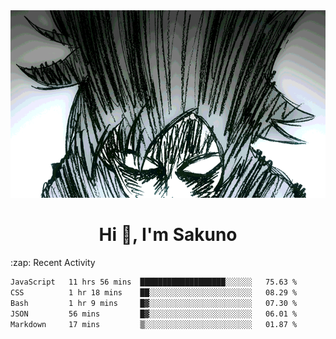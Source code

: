 <body>
<h1 align="center"></h1>
<br>
<div align="center">
<img width="auto" height="300" src="Img/mobFreakoutLonger.gif"/>
</div>
</div>
<h1 align="center">Hi 👋, I'm Sakuno</h1>
:zap: Recent Activity

<!--START_SECTION:waka-->

```txt
JavaScript   11 hrs 56 mins  ███████████████████░░░░░░   75.63 %
CSS          1 hr 18 mins    ██░░░░░░░░░░░░░░░░░░░░░░░   08.29 %
Bash         1 hr 9 mins     █▓░░░░░░░░░░░░░░░░░░░░░░░   07.30 %
JSON         56 mins         █▓░░░░░░░░░░░░░░░░░░░░░░░   06.01 %
Markdown     17 mins         ▒░░░░░░░░░░░░░░░░░░░░░░░░   01.87 %
```

<!--END_SECTION:waka-->
